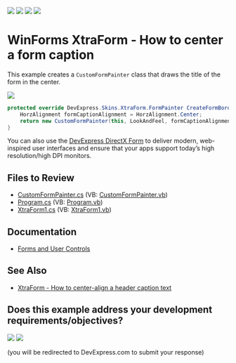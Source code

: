 <!-- default badges list -->
![](https://img.shields.io/endpoint?url=https://codecentral.devexpress.com/api/v1/VersionRange/128623618/24.2.1%2B)
[![](https://img.shields.io/badge/Open_in_DevExpress_Support_Center-FF7200?style=flat-square&logo=DevExpress&logoColor=white)](https://supportcenter.devexpress.com/ticket/details/T103979)
[![](https://img.shields.io/badge/📖_How_to_use_DevExpress_Examples-e9f6fc?style=flat-square)](https://docs.devexpress.com/GeneralInformation/403183)
[![](https://img.shields.io/badge/💬_Leave_Feedback-feecdd?style=flat-square)](#does-this-example-address-your-development-requirementsobjectives)
<!-- default badges end -->

# WinForms XtraForm - How to center a form caption

This example creates a `CustomFormPainter` class that draws the title of the form in the center.

![](https://raw.githubusercontent.com/DevExpress-Examples/xtraform-how-to-center-align-a-header-caption-text-t103979/17.2.3%2B/media/winforms-xtraform-centered-title.png)

```csharp
protected override DevExpress.Skins.XtraForm.FormPainter CreateFormBorderPainter() {
    HorzAlignment formCaptionAlignment = HorzAlignment.Center;
    return new CustomFormPainter(this, LookAndFeel, formCaptionAlignment);
}
```

You can also use the [DevExpress DirectX Form](https://docs.devexpress.com/WindowsForms/403878/controls-and-libraries/forms-and-user-controls/direct-x-form) to deliver modern, web-inspired user interfaces and ensure that your apps support today’s high resolution/high DPI monitors.


## Files to Review

* [CustomFormPainter.cs](./CS/WindowsApplication1/Custom%20Form%20Painter/CustomFormPainter.cs) (VB: [CustomFormPainter.vb](./VB/WindowsApplication1/Custom%20Form%20Painter/CustomFormPainter.vb))
* [Program.cs](./CS/WindowsApplication1/Program.cs) (VB: [Program.vb](./VB/WindowsApplication1/Program.vb))
* [XtraForm1.cs](./CS/WindowsApplication1/XtraForm1.cs) (VB: [XtraForm1.vb](./VB/WindowsApplication1/XtraForm1.vb))


## Documentation

* [Forms and User Controls](https://docs.devexpress.com/WindowsForms/114561/controls-and-libraries/forms-and-user-controls)


## See Also

* [XtraForm - How to center-align a header caption text](https://supportcenter.devexpress.com/ticket/details/t103959/xtraform-how-to-center-align-a-header-caption-text)
<!-- feedback -->
## Does this example address your development requirements/objectives?

[<img src="https://www.devexpress.com/support/examples/i/yes-button.svg"/>](https://www.devexpress.com/support/examples/survey.xml?utm_source=github&utm_campaign=winforms-xtraform-center-caption&~~~was_helpful=yes) [<img src="https://www.devexpress.com/support/examples/i/no-button.svg"/>](https://www.devexpress.com/support/examples/survey.xml?utm_source=github&utm_campaign=winforms-xtraform-center-caption&~~~was_helpful=no)

(you will be redirected to DevExpress.com to submit your response)
<!-- feedback end -->
